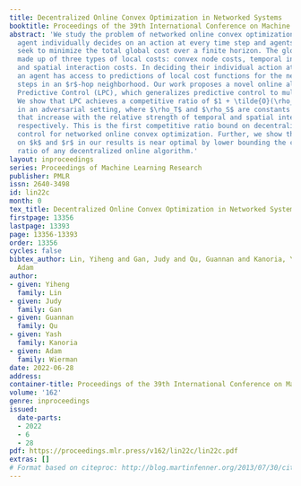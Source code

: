 ```yaml
---
title: Decentralized Online Convex Optimization in Networked Systems
booktitle: Proceedings of the 39th International Conference on Machine Learning
abstract: 'We study the problem of networked online convex optimization, where each
  agent individually decides on an action at every time step and agents cooperatively
  seek to minimize the total global cost over a finite horizon. The global cost is
  made up of three types of local costs: convex node costs, temporal interaction costs,
  and spatial interaction costs. In deciding their individual action at each time,
  an agent has access to predictions of local cost functions for the next $k$ time
  steps in an $r$-hop neighborhood. Our work proposes a novel online algorithm, Localized
  Predictive Control (LPC), which generalizes predictive control to multi-agent systems.
  We show that LPC achieves a competitive ratio of $1 + \tilde{O}(\rho_T^k) + \tilde{O}(\rho_S^r)$
  in an adversarial setting, where $\rho_T$ and $\rho_S$ are constants in $(0, 1)$
  that increase with the relative strength of temporal and spatial interaction costs,
  respectively. This is the first competitive ratio bound on decentralized predictive
  control for networked online convex optimization. Further, we show that the dependence
  on $k$ and $r$ in our results is near optimal by lower bounding the competitive
  ratio of any decentralized online algorithm.'
layout: inproceedings
series: Proceedings of Machine Learning Research
publisher: PMLR
issn: 2640-3498
id: lin22c
month: 0
tex_title: Decentralized Online Convex Optimization in Networked Systems
firstpage: 13356
lastpage: 13393
page: 13356-13393
order: 13356
cycles: false
bibtex_author: Lin, Yiheng and Gan, Judy and Qu, Guannan and Kanoria, Yash and Wierman,
  Adam
author:
- given: Yiheng
  family: Lin
- given: Judy
  family: Gan
- given: Guannan
  family: Qu
- given: Yash
  family: Kanoria
- given: Adam
  family: Wierman
date: 2022-06-28
address:
container-title: Proceedings of the 39th International Conference on Machine Learning
volume: '162'
genre: inproceedings
issued:
  date-parts:
  - 2022
  - 6
  - 28
pdf: https://proceedings.mlr.press/v162/lin22c/lin22c.pdf
extras: []
# Format based on citeproc: http://blog.martinfenner.org/2013/07/30/citeproc-yaml-for-bibliographies/
---
```

